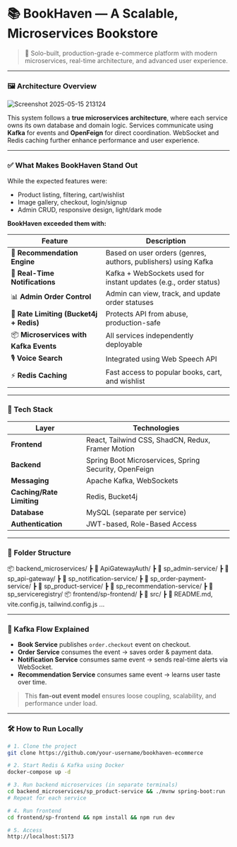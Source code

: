 # 📚 BookHaven — A Scalable, Microservices Bookstore

> 🎯 Solo-built, production-grade e-commerce platform with modern microservices, real-time architecture, and advanced user experience.

---
### 🖼️ Architecture Overview

![Screenshot 2025-05-15 213124](https://github.com/user-attachments/assets/ddd7eccc-ebaf-448a-9241-abbdb24fbe1d)

This system follows a **true microservices architecture**, where each service owns its own database and domain logic. Services communicate using **Kafka** for events and **OpenFeign** for direct coordination. WebSocket and Redis caching further enhance performance and user experience.

---

### ✅ What Makes BookHaven Stand Out

While the expected features were:

- Product listing, filtering, cart/wishlist
- Image gallery, checkout, login/signup
- Admin CRUD, responsive design, light/dark mode

**BookHaven exceeded them with:**

| Feature | Description |
|--------|-------------|
| 🔁 **Recommendation Engine** | Based on user orders (genres, authors, publishers) using Kafka |
| 🔔 **Real-Time Notifications** | Kafka + WebSockets used for instant updates (e.g., order status) |
| 📊 **Admin Order Control** | Admin can view, track, and update order statuses |
| 🔐 **Rate Limiting (Bucket4j + Redis)** | Protects API from abuse, production-safe |
| 📦 **Microservices with Kafka Events** | All services independently deployable |
| 🎙️ **Voice Search** | Integrated using Web Speech API |
| ⚡ **Redis Caching** | Fast access to popular books, cart, and wishlist |

---

### 🔧 Tech Stack

| Layer | Technologies |
|-------|--------------|
| **Frontend** | React, Tailwind CSS, ShadCN, Redux, Framer Motion |
| **Backend** | Spring Boot Microservices, Spring Security, OpenFeign |
| **Messaging** | Apache Kafka, WebSockets |
| **Caching/Rate Limiting** | Redis, Bucket4j |
| **Database** | MySQL (separate per service) |
| **Authentication** | JWT-based, Role-Based Access |

---

### 📁 Folder Structure


📦 backend_microservices/
┣ 📂 ApiGatewayAuth/
┣ 📂 sp_admin-service/
┣ 📂 sp_api-gateway/
┣ 📂 sp_notification-service/
┣ 📂 sp_order-payment-service/
┣ 📂 sp_product-service/
┣ 📂 sp_recommendation-service/
┣ 📂 sp_serviceregistry/
📦 frontend/sp-frontend/
┣ 📂 src/
┣ 📄 README.md, vite.config.js, tailwind.config.js ...


---

### 🔁 Kafka Flow Explained

- **Book Service** publishes `order.checkout` event on checkout.
- **Order Service** consumes the event → saves order & payment data.
- **Notification Service** consumes same event → sends real-time alerts via WebSocket.
- **Recommendation Service** consumes same event → learns user taste over time.

> This **fan-out event model** ensures loose coupling, scalability, and performance under load.

---

### 🛠️ How to Run Locally

```bash
# 1. Clone the project
git clone https://github.com/your-username/bookhaven-ecommerce

# 2. Start Redis & Kafka using Docker
docker-compose up -d

# 3. Run backend microservices (in separate terminals)
cd backend_microservices/sp_product-service && ./mvnw spring-boot:run
# Repeat for each service

# 4. Run frontend
cd frontend/sp-frontend && npm install && npm run dev

# 5. Access
http://localhost:5173


